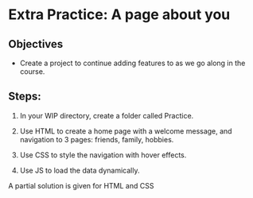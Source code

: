 # Extra Practice: A page about you

## Objectives
* Create a project to continue adding features to as we go along in the course.

## Steps:
1. In your WIP directory, create a folder called Practice.
   
2. Use HTML to create a home page with a welcome message, and navigation to 3 pages: friends, family, hobbies.

3. Use CSS to style the navigation with hover effects.

4. Use JS to load the data dynamically.

A partial solution is given for HTML and CSS


